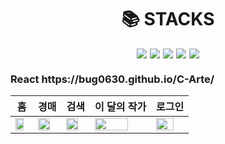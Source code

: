 <div align="center">
  <h1>📚 STACKS</h1>
  <div style="display: flex; justify-content: center; gap: 5px;">
    <img src="https://img.shields.io/badge/HTML5-E34F26?style=for-the-badge&logo=html5&logoColor=FFF"/>
    <img src="https://img.shields.io/badge/CSS3-1572B6?style=for-the-badge&logo=css3&logoColor=FFF"/>
    <img src="https://img.shields.io/badge/jquery-0769AD?style=for-the-badge&logo=jquery&logoColor=FFF"/>
    <img src="https://img.shields.io/badge/GitHub-EAEAEA?style=for-the-badge&logo=github&logoColor=000"/>
    <img src="https://img.shields.io/badge/React-61DAFB?style=for-the-badge&logo=React&logoColor=white"/>
  </div>
</div>

<h3>React https://bug0630.github.io/C-Arte/</h3>

| 홈  | 경매  | 검색  | 이 달의 작가  | 로그인  |
|---|---|---|---|---|
|  <img width="80%" src = "https://github.com/bug0630/bug0630/assets/143781709/4ef8cb05-c83e-42f3-9b39-4d4d26c5d12a">   | <img width="80%" src= "https://github.com/bug0630/bug0630/assets/143781709/c60be26d-ece0-41b1-9152-caea05d8ee10">  | <img width="80%" src= "https://github.com/bug0630/bug0630/assets/143781709/b34f52e4-709d-4150-925d-f27325d0a785">  | <img width="80%" src= "https://github.com/bug0630/bug0630/assets/143781709/5e298f2d-c92c-4c07-a3ca-356f462ecfba">   | <img width="80%" src= "https://github.com/bug0630/bug0630/assets/143781709/b34f52e4-709d-4150-925d-f27325d0a785](https://github.com/bug0630/bug0630/assets/143781709/b9bbf3dc-8420-4142-a99a-b3f11a1142a0">   |


<!--
**bug0630/bug0630** is a ✨ _special_ ✨ repository because its `README.md` (this file) appears on your GitHub profile.

Here are some ideas to get you started:

- 🔭 I’m currently working on ...
- 🌱 I’m currently learning ...
- 👯 I’m looking to collaborate on ...
- 🤔 I’m looking for help with ...
- 💬 Ask me about ...
- 📫 How to reach me: ...
- 😄 Pronouns: ...
- ⚡ Fun fact: ...
-->
